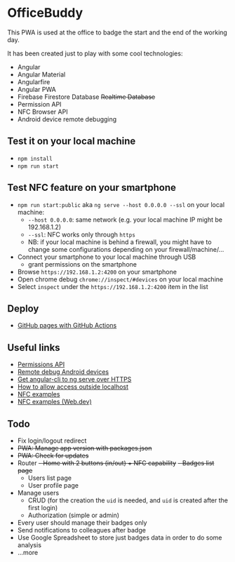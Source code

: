 # OfficeBuddy

This PWA is used at the office to badge the start and the end of the working day.

It has been created just to play with some cool technologies:

- Angular
- Angular Material
- Angularfire
- Angular PWA
- Firebase Firestore Database ~~Realtime Database~~
- Permission API
- NFC Browser API
- Android device remote debugging

## Test it on your local machine

- `npm install`
- `npm run start`

## Test NFC feature on your smartphone

- `npm run start:public` aka `ng serve --host 0.0.0.0 --ssl` on your local machine:
    - `--host 0.0.0.0`: same network (e.g. your local machine IP might be 192.168.1.2)
    - `--ssl`: NFC works only through `https`
    - NB: if your local machine is behind a firewall, you might have to change some configurations depending on your
      firewall/machine/...
- Connect your smartphone to your local machine through USB
    - grant permissions on the smartphone
- Browse `https://192.168.1.2:4200` on your smartphone
- Open chrome debug `chrome://inspect/#devices` on your local machine
- Select `inspect` under the `https://192.168.1.2:4200` item in the list

## Deploy

- [GitHub pages with GitHub Actions](https://github.com/marketplace/actions/github-pages-action)

## Useful links

- [Permissions API](https://developer.mozilla.org/en-US/docs/Web/API/Permissions_API?retiredLocale=it)
- [Remote debug Android devices](https://developer.chrome.com/docs/devtools/remote-debugging/)
- [Get angular-cli to ng serve over HTTPS](https://stackoverflow.com/questions/39210467/get-angular-cli-to-ng-serve-over-https)
- [How to allow access outside localhost](https://stackoverflow.com/questions/43492354/how-to-allow-access-outside-localhost)
- [NFC examples](https://whatwebcando.today/nfc.html)
- [NFC examples (Web.dev)](https://web.dev/nfc/#check-for-permission)

## Todo
- Fix login/logout redirect
- ~~PWA: Manage app version with packages.json~~
- ~~PWA: Check for updates~~
- Router
  ~~- Home with 2 buttons (in/out) + NFC capability~~
  ~~- Badges list page~~
  - Users list page
  - User profile page
- Manage users
  - CRUD (for the creation the `uid` is needed, and `uid` is created after the first login)
  - Authorization (simple or admin)
- Every user should manage their badges only
- Send notifications to colleagues after badge
- Use Google Spreadsheet to store just badges data in order to do some analysis
- ...more
